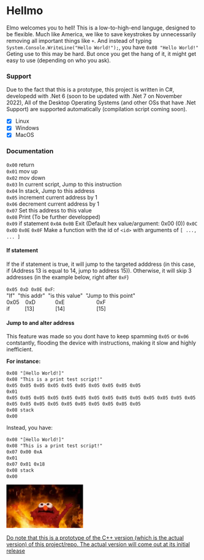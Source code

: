 # Hellmo
Elmo welcomes you to hell! 
This is a low-to-high-end languge, designed to be flexible.
Much like America, we like to save keystrokes by unnecessarily removing all important things like `+`. And instead of typing `System.Console.WriteLine("Hello World!");`, you have `0x08 "Hello World!"`
Geting use to this may be hard. But once you get the hang of it, it might get easy to use (depending on who you ask).

### Support
Due to the fact that this is a prototype, this project is written in C#, developedd with .Net 6 (soon to be updated with .Net 7 on November 2022), All of the Desktop Operating Systems (and other OSs that have .Net Support) are supported automatically (compilation script coming soon).
 - [x] Linux
 - [x] Windows
 - [x] MacOS

 ### Documentation <br>
 `0x00` return <br>
 `0x01` mov up <br>
 `0x02` mov down <br>
 `0x03` In current script, Jump to this instruction <br>
 `0x04` In stack, Jump to this address <br>
 `0x05` increment current address by 1 <br>
 `0x06` decrement current address by 1 <br>
 `0x07` Set this address to this value <br>
 `0x08` Print (To be further developped) <br>
 `0x09` if statement
 `0x0A` 
 `0x0B` Exit <Hex> (Default hex value/argument: 0x00 (0))
 `0x0C` 
 `0x0D` 
 `0x0E` 
 `0x0F` Make a function with the id of `<id>` with arguments of `[ ..., ... ]`

 #### If statement
If the if statement is true, it will jump to the targeted adddress (in this case, if (Address 13 is equal to 14, jump to address 15)).
Otherwise, it will skip 3 addresses (in the example below, right after `0xF`)

`0x05 0xD 0x0E 0xF`:<br>
 "If"&nbsp;&nbsp;"this addr"&nbsp;&nbsp;"is this value"&nbsp;&nbsp;"Jump to this point"<br>
 0x05&nbsp;&nbsp;&nbsp;&nbsp;0xD&nbsp;&nbsp;&nbsp;&nbsp;&nbsp;&nbsp;&nbsp;&nbsp;&nbsp;&nbsp;&nbsp;&nbsp;&nbsp;0xE&nbsp;&nbsp;&nbsp;&nbsp;&nbsp;&nbsp;&nbsp;&nbsp;&nbsp;&nbsp;&nbsp;&nbsp;&nbsp;&nbsp;&nbsp;&nbsp;&nbsp;&nbsp;&nbsp;&nbsp;&nbsp;0xF<br>
  if&nbsp;&nbsp;&nbsp;&nbsp;&nbsp;&nbsp;&nbsp;&nbsp;&nbsp;&nbsp;[13]&nbsp;&nbsp;&nbsp;&nbsp;&nbsp;&nbsp;&nbsp;&nbsp;&nbsp;&nbsp;&nbsp;&nbsp;&nbsp;&nbsp;[14]&nbsp;&nbsp;&nbsp;&nbsp;&nbsp;&nbsp;&nbsp;&nbsp;&nbsp;&nbsp;&nbsp;&nbsp;&nbsp;&nbsp;&nbsp;&nbsp;&nbsp;&nbsp;&nbsp;&nbsp;&nbsp;[15] <br>

 #### Jump to and alter address
This feature was made so you dont have to keep spamming `0x05` or  `0x06` contstantly, flooding the device with instructions, making it slow and highly inefficient. 

__For instance:__
```
0x08 "[Hello World!]"
0x08 "This is a print test script!"
0x05 0x05 0x05 0x05 0x05 0x05 0x05 0x05 0x05 0x05
0x01 
0x05 0x05 0x05 0x05 0x05 0x05 0x05 0x05 0x05 0x05 0x05 0x05 0x05 0x05 0x05 0x05 0x05 0x05 0x05 0x05 0x05 0x05 0x05 0x05 
0x08 stack
0x00
```

Instead, you have:
```
0x08 "[Hello World!]"
0x08 "This is a print test script!"
0x07 0x00 0xA
0x01 
0x07 0x01 0x18
0x08 stack
0x00
```

<img src="image.webp" alt="drawing" width="200"/>

<ins> Do note that this is a prototype of the C++ version (which is the actual version) of this project/repo. The actual version will come out at its initial release </ins>